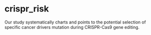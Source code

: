 # crispr_risk
 Our study systematically charts and points to the potential selection of specific cancer drivers mutation during CRISPR-Cas9 gene editing.